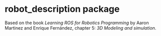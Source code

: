 # robot_description package

Based on the book _Learning ROS for Robotics Programming_ by Aaron Martinez and Enrique Fernández, chapter 5: _3D Modeling and simulation_.